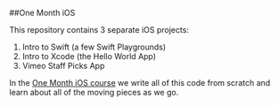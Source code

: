 ##One Month iOS

This repository contains 3 separate iOS projects:

1. Intro to Swift (a few Swift Playgrounds)
2. Intro to Xcode (the Hello World App)
3. Vimeo Staff Picks App

In the [One Month iOS course](https://onemonth.com/courses/ios) we write all of this code from scratch and learn about all of the moving pieces as we go. 
